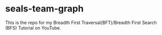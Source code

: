 # seals-team-graph
This is the repo for my Breadth First Traversal(BFT)/Breadth First Search (BFS) Tutorial on YouTube. 
